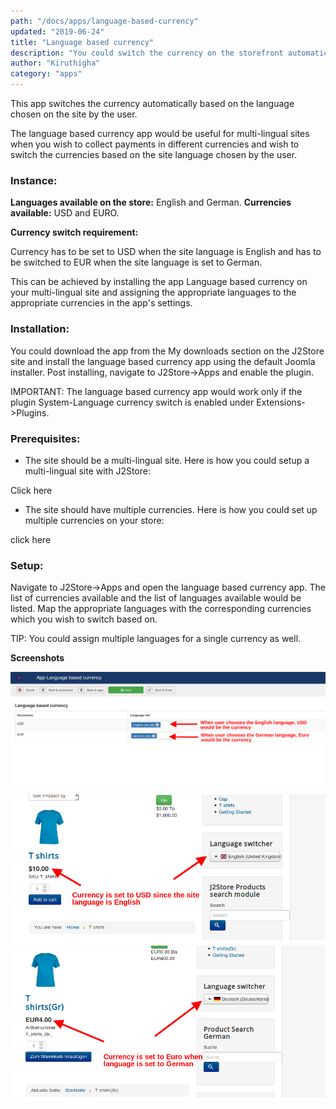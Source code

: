 ```yaml
---
path: "/docs/apps/language-based-currency"
updated: "2019-06-24"
title: "Language based currency"
description: "You could switch the currency on the storefront automatically based on the language chosen by the user.s"
author: "Kiruthigha"
category: "apps"
---
```


This app switches the currency automatically based on the language chosen on the site by the user.

The language based currency app would be useful for multi-lingual sites when you wish to collect payments in different currencies and wish to switch the currencies based on the site language chosen by the user.


### Instance:
 
**Languages available on the store:** English and German.
**Currencies available:** USD and EURO.

**Currency switch requirement:**

Currency has to be set to USD when the site language is English and has to be switched to EUR when the site language is set to German.

This can be achieved by installing the app Language based currency on your multi-lingual site and assigning the appropriate languages to the appropriate currencies in the app's settings.

### Installation:

You could download the app from the My downloads section on the J2Store site and install the language based currency app using the default Joomla installer.
Post installing, navigate to J2Store->Apps and enable the plugin.

IMPORTANT: The language based currency app would work only if the plugin System-Language currency switch is enabled under Extensions->Plugins.

### Prerequisites:

* The site should be a multi-lingual site. Here is how you could setup a multi-lingual site with J2Store:

<link-text url="http://docs.j2store.org/translation/setting-up-the-store-in-your-language" target="_blank" rel="noopener">Click here</link-text>

* The site should have multiple currencies. Here is how you could set up multiple currencies on your store:

<link-text url="http://docs.j2store.org/set-up/setup-multi-currency" target="_blank" rel="noopener">click here</link-text>

### Setup:

Navigate to J2Store->Apps and open the language based currency app.
The list of currencies available and the list of languages available would be listed.
Map the appropriate languages with the corresponding currencies which you wish to switch based on. 


TIP: You could assign multiple languages for a single currency as well.
 
**Screenshots**

![lbc1](https://raw.githubusercontent.com/j2store/doc-images/master/apps/language-based-currency/lbc1.png)

![lbc2](https://raw.githubusercontent.com/j2store/doc-images/master/apps/language-based-currency/lbc2.png)
![lbc3](https://raw.githubusercontent.com/j2store/doc-images/master/apps/language-based-currency/lbc3.png)
